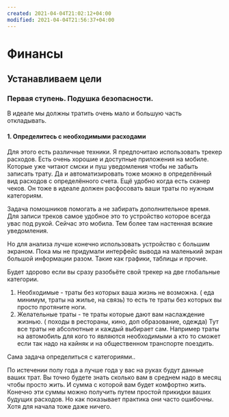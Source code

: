 ```yaml
---
created: 2021-04-04T21:02:12+04:00
modified: 2021-04-04T21:56:37+04:00
---
```


# Финансы

## Устанавливаем цели

### Первая ступень. Подушка безопасности. 
В идеале мы должны тратить очень мало и большую часть откладывать. 

#### 1. Определитесь с необходимыми расходами

Для этого есть различные техники. Я предпочитаю использовать трекер расходов. Есть очень хорошие и доступные приложения на мобиле. Которые уже читают смски и пуш уведомления чтобы не забыть записать трату. Да и автоматизировать тоже можно в определённый вид расходов с определённого счета. Ещё удобно когда есть сканер чеков. Он тоже в идеале должен расфосовать ваши траты по нужным категориям.   

Задача помошников помогать а не забирать дополнительное время. Для записи треков самое удобное это то устройство которое всегда увас под рукой. Сейчас это мобила. Тем более там настенная всякие уведомления.   

Но для анализа лучше конечно использовать устройство с большим экраном. Пока мы не придумали интерфейс вывода на маленький экран большой информации разом. Такие как графики, таблицы и прочие. 

Будет здорово если вы сразу разобьёте свой трекер на две глобальные категории.
1. Необходимые - траты без которых ваша жизнь не возможна. ( еда минимум, траты на жилье, на связь) то есть те траты без которых вы просто протяните ноги. 
2. Желательные траты - те траты которые дают вам наслаждение жизнью. ( походы в рестораны, кино, доп образование, одежда)
Тут все траты не абсолютные и каждый выбирает сам. Например траты на автомобиль для кого то являются необходимыми а кто то сможет если так надо на кайняк и на общественном транспорте поездить.  

Сама задача определиться с категориями..

По истечении полу года а лучше года у вас на руках будут данные ваших трат. Вы точно будете знать сколько вам в среднем надо в месяц чтобы просто жить. И сумма с которой вам будет комфортно жить. Конечно эти суммы можно получить путем простой прикидки ваших будущих расходов. Но как показывает практика они часто ошибочны. Хотя для начала тоже даже ничего.